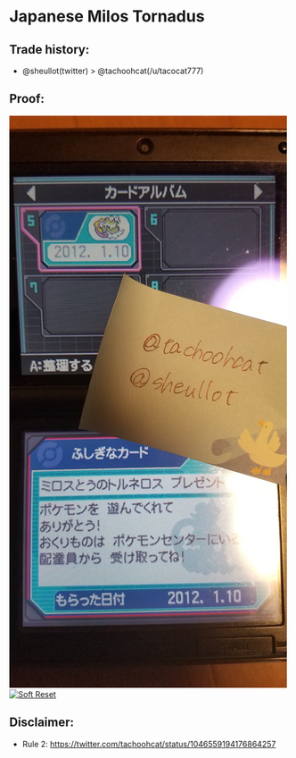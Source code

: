 # Japanese Milos Tornadus

## Trade history:
- @sheullot(twitter) > @tachoohcat(/u/tacocat777)

## Proof:
![WonderCard](./WonderCard.jpg)
[![Soft Reset](http://img.youtube.com/vi/C4MEexiiX9Y/0.jpg)](http://www.youtube.com/watch?v=C4MEexiiX9Y)

## Disclaimer:
* Rule 2: https://twitter.com/tachoohcat/status/1046559194176864257
